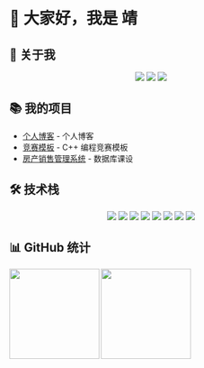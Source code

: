 # 👋 大家好，我是 靖

## 🌟 关于我

<div align="center">
<a href="https://jingz.us.kg" target="_blank"><img src="https://img.shields.io/badge/Blog-博客-%231677ff?style=flat"/></a>
<a href="https://wakatime.com/@cd1cecb5-864f-41f2-957d-78c9301b8e70" target="_blank"><img src="https://wakatime.com/badge/user/cd1cecb5-864f-41f2-957d-78c9301b8e70.svg"></a>
<a href="https://komarev.com/ghpvc/?username=hhgzeng&abbreviated=true" target="_blank"><img src="https://komarev.com/ghpvc/?username=hhgzeng&abbreviated=true"/></a>
</div>

## 📚 我的项目

- [个人博客](https://github.com/hhgzeng/hhgzeng.github.io) - 个人博客
- [竞赛模板](https://github.com/hhgzeng/ProgrammingTemplate) - C++ 编程竞赛模板
- [房产销售管理系统](https://github.com/hhgzeng/RealEstateManagement) - 数据库课设

## 🛠️ 技术栈

<div align="center">

<!-- 数据库 -->
<img src="https://img.shields.io/badge/MySQL-4479A1?style=for-the-badge&logo=mysql&logoColor=white"/> 

<!-- 后端 -->
<img src="https://img.shields.io/badge/C%2B%2B-00599C?style=for-the-badge&logo=c%2B%2B&logoColor=white"/>
<img src="https://img.shields.io/badge/Python-3776AB?style=for-the-badge&logo=python&logoColor=white"/>

<!-- 前端 -->
<img src="https://img.shields.io/badge/HTML-E34F26?style=for-the-badge&logo=html5&logoColor=white"/> 
<img src="https://img.shields.io/badge/CSS-1572B6?style=for-the-badge&logo=css3&logoColor=white"/> 
<img src="https://img.shields.io/badge/JavaScript-323330?style=for-the-badge&logo=javascript&logoColor=F7DF1E"/>
<img src="https://img.shields.io/badge/Vue.js-35495E?style=for-the-badge&logo=vue.js&logoColor=4FC08D"/>

<!-- AI -->
<img src="https://img.shields.io/badge/ChatGPT-202123?style=for-the-badge&logo=openai&logoColor=white"/>

</div>

## 📊 GitHub 统计

<img height="160px" align="left" src="https://github-readme-stats.vercel.app/api?username=hhgzeng&locale=cn&line_height=21&show_icons=true&theme=&rank_icon=default&include_all_commits=true&custom_title=Github漫游数据"/>
<img height="160px" align="left" src="https://github-readme-stats.vercel.app/api/top-langs/?username=hhgzeng&include_all_commits=true&locale=cn&line_height=33&theme=&langs_count=6&layout=compact&custom_title=常用语言"/>
